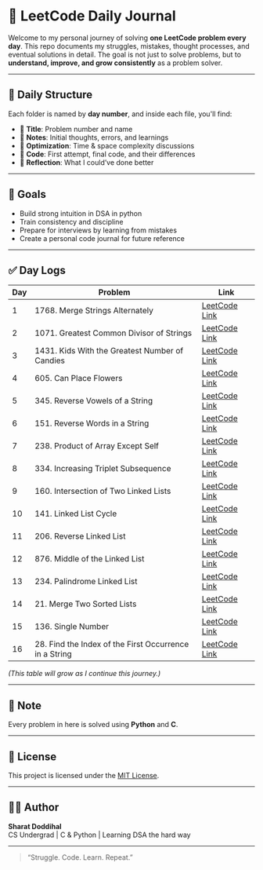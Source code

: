 # 🧠 LeetCode Daily Journal

Welcome to my personal journey of solving **one LeetCode problem every day**. This repo documents my struggles, mistakes, thought processes, and eventual solutions in detail. The goal is not just to solve problems, but to **understand, improve, and grow consistently** as a problem solver.

---

## 📅 Daily Structure

Each folder is named by **day number**, and inside each file, you'll find:

- 📌 **Title**: Problem number and name  
- 🧠 **Notes**: Initial thoughts, errors, and learnings  
- 🧪 **Optimization**: Time & space complexity discussions  
- 🧾 **Code**: First attempt, final code, and their differences  
- 🔁 **Reflection**: What I could’ve done better

---

## 🚀 Goals

- Build strong intuition in DSA in python  
- Train consistency and discipline  
- Prepare for interviews by learning from mistakes  
- Create a personal code journal for future reference

---

## ✅ Day Logs

| Day | Problem | Link |
|-----|---------|------|
| 1 | 1768. Merge Strings Alternately | [LeetCode Link](https://leetcode.com/problems/merge-strings-alternately/description/?envType=study-plan-v2&envId=leetcode-75) |
| 2 | 1071. Greatest Common Divisor of Strings | [LeetCode Link](https://leetcode.com/problems/greatest-common-divisor-of-strings/?envType=study-plan-v2&envId=leetcode-75) |
| 3 | 1431. Kids With the Greatest Number of Candies | [LeetCode Link](https://leetcode.com/problems/kids-with-the-greatest-number-of-candies/description/?envType=study-plan-v2&envId=leetcode-75) |
| 4 | 605. Can Place Flowers | [LeetCode Link](https://leetcode.com/problems/can-place-flowers?envType=study-plan-v2&envId=leetcode-75) |
| 5 | 345. Reverse Vowels of a String | [LeetCode Link](https://leetcode.com/problems/reverse-vowels-of-a-string?envType=study-plan-v2&envId=leetcode-75) |
| 6 | 151. Reverse Words in a String | [LeetCode Link](https://leetcode.com/problems/reverse-words-in-a-string?envType=study-plan-v2&envId=leetcode-75) |
| 7 | 238. Product of Array Except Self | [LeetCode Link](https://leetcode.com/problems/product-of-array-except-self?envType=study-plan-v2&envId=leetcode-75) |
| 8 | 334. Increasing Triplet Subsequence | [LeetCode Link](https://leetcode.com/problems/increasing-triplet-subsequence?envType=study-plan-v2&envId=leetcode-75) |
| 9 | 160. Intersection of Two Linked Lists | [LeetCode Link](https://leetcode.com/problems/intersection-of-two-linked-lists) |
| 10 | 141. Linked List Cycle | [LeetCode Link](https://leetcode.com/problems/linked-list-cycle) |
| 11 | 206. Reverse Linked List | [LeetCode Link](https://leetcode.com/problems/reverse-linked-list) |
| 12 | 876. Middle of the Linked List | [LeetCode Link](https://leetcode.com/problems/middle-of-the-linked-list) |
| 13 | 234. Palindrome Linked List | [LeetCode Link](https://leetcode.com/problems/middle-of-the-linked-list) |
| 14 | 21. Merge Two Sorted Lists | [LeetCode Link](https://leetcode.com/problems/merge-two-sorted-lists) |
| 15 | 136. Single Number | [LeetCode Link](https://leetcode.com/problems/single-number) |
| 16 | 28. Find the Index of the First Occurrence in a String | [LeetCode Link](https://leetcode.com/problems/find-the-index-of-the-first-occurrence-in-a-string) |
_(This table will grow as I continue this journey.)_

---

## 📝 Note

Every problem in here is solved using **Python** and **C**.

---

## 📜 License

This project is licensed under the [MIT License](LICENSE).

---

## 🙋‍♂️ Author

**Sharat Doddihal**  
CS Undergrad | C & Python | Learning DSA the hard way

---

> “Struggle. Code. Learn. Repeat.”

